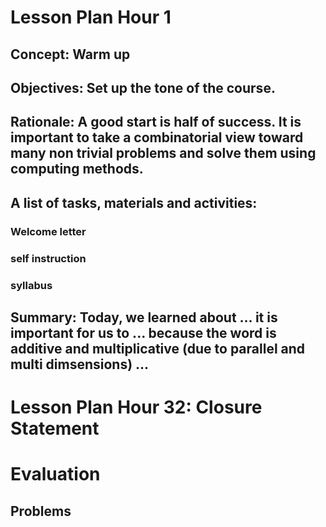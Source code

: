 # Lesson Plan Hour 1
## Concept:  Warm up 
## Objectives: Set up the tone of the course. 
## Rationale: A good start is half of success. It is important to take a combinatorial view toward many non trivial problems and solve them using computing methods.
## A list of tasks, materials and activities:
### Welcome letter
### self instruction 
### syllabus

## Summary: Today, we learned about ... it is important for us to ... because the word is additive and multiplicative (due to parallel and multi dimsensions) ...


# Lesson Plan Hour 32: Closure Statement



# Evaluation
## Problems 
